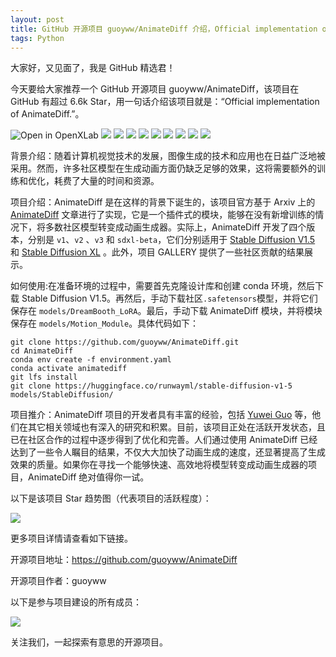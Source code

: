 ```yaml
---
layout: post
title: GitHub 开源项目 guoyww/AnimateDiff 介绍，Official implementation of AnimateDiff.
tags: Python
---
```


大家好，又见面了，我是 GitHub 精选君！

今天要给大家推荐一个 GitHub 开源项目 guoyww/AnimateDiff，该项目在 GitHub 有超过 6.6k Star，用一句话介绍该项目就是：“Official implementation of AnimateDiff.”。


![Open in OpenXLab](https://cdn-static.openxlab.org.cn/app-center/openxlab_app.svg)
![](https://raw.githubusercontent.com/guoyww/AnimateDiff/master/__assets__/figs/adapter_explain.png)
![](https://raw.githubusercontent.com/guoyww/AnimateDiff/master/__assets__/demos/image/RealisticVision_firework.png)
![](https://raw.githubusercontent.com/guoyww/AnimateDiff/master/__assets__/animations/v3/animation_fireworks.gif)
![](https://raw.githubusercontent.com/guoyww/AnimateDiff/master/__assets__/demos/image/RealisticVision_sunset.png)
![](https://raw.githubusercontent.com/guoyww/AnimateDiff/master/__assets__/animations/v3/animation_sunset.gif)
![](https://raw.githubusercontent.com/guoyww/AnimateDiff/master/__assets__/demos/scribble/scribble_1.png)
![](https://raw.githubusercontent.com/guoyww/AnimateDiff/master/__assets__/animations/v3/sketch_boy.gif)
![](https://raw.githubusercontent.com/guoyww/AnimateDiff/master/__assets__/demos/scribble/scribble_2_readme.png)
![](https://raw.githubusercontent.com/guoyww/AnimateDiff/master/__assets__/animations/v3/sketch_city.gif)



背景介绍：随着计算机视觉技术的发展，图像生成的技术和应用也在日益广泛地被采用。然而，许多社区模型在生成动画方面仍缺乏足够的效果，这将需要额外的训练和优化，耗费了大量的时间和资源。

项目介绍：AnimateDiff 是在这样的背景下诞生的，该项目官方基于 Arxiv 上的 [AnimateDiff](https://arxiv.org/abs/2307.04725) 文章进行了实现，它是一个插件式的模块，能够在没有新增训练的情况下，将多数社区模型转变成动画生成器。实际上，AnimateDiff 开发了四个版本，分别是 `v1`、`v2` 、`v3` 和 `sdxl-beta`，它们分别适用于 [Stable Diffusion V1.5](https://huggingface.co/runwayml/stable-diffusion-v1-5) 和 [Stable Diffusion XL](https://huggingface.co/stabilityai/stable-diffusion-xl-base-1.0) 。此外，项目 GALLERY 提供了一些社区贡献的结果展示。

如何使用:在准备环境的过程中，需要首先克隆设计库和创建 conda 环境，然后下载 Stable Diffusion V1.5。再然后，手动下载社区`.safetensors`模型，并将它们保存在 `models/DreamBooth_LoRA`。最后，手动下载 AnimateDiff 模块，并将模块保存在 `models/Motion_Module`。具体代码如下：
```
git clone https://github.com/guoyww/AnimateDiff.git
cd AnimateDiff
conda env create -f environment.yaml
conda activate animatediff
git lfs install
git clone https://huggingface.co/runwayml/stable-diffusion-v1-5 models/StableDiffusion/
```
项目推介：AnimateDiff 项目的开发者具有丰富的经验，包括 [Yuwei Guo](https://guoyww.github.io/) 等，他们在其它相关领域也有深入的研究和积累。目前，该项目正处在活跃开发状态，且已在社区合作的过程中逐步得到了优化和完善。人们通过使用 AnimateDiff 已经达到了一些令人瞩目的结果，不仅大大加快了动画生成的速度，还显著提高了生成效果的质量。如果你在寻找一个能够快速、高效地将模型转变成动画生成器的项目，AnimateDiff 绝对值得你一试。


以下是该项目 Star 趋势图（代表项目的活跃程度）：

![](https://api.star-history.com/svg?repos=guoyww/AnimateDiff&type=Timeline)

更多项目详情请查看如下链接。

开源项目地址：https://github.com/guoyww/AnimateDiff 

开源项目作者：guoyww

以下是参与项目建设的所有成员：

![](https://contrib.rocks/image?repo=guoyww/AnimateDiff)

关注我们，一起探索有意思的开源项目。

